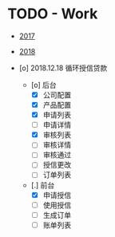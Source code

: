 # TODO - Work

- [2017](work/2017.md)
- [2018](work/2018.md)

- [o] 2018.12.18 循环授信贷款
    - [o] 后台
        - [X] 公司配置
        - [X] 产品配置
        - [X] 申请列表
        - [ ] 申请详情
        - [X] 审核列表
        - [ ] 审核详情
        - [ ] 审核通过
        - [ ] 授信更改
        - [ ] 订单列表
    - [.] 前台
        - [X] 申请授信
        - [ ] 使用授信
        - [ ] 生成订单
        - [ ] 账单列表
